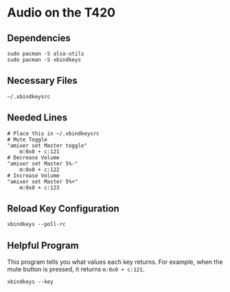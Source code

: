 # Audio on the T420
## Dependencies
```
sudo pacman -S alsa-utils
sudo pacman -S xbindkeys
```
## Necessary Files
```
~/.xbindkeysrc
```
## Needed Lines
```
# Place this in ~/.xbindkeysrc
# Mute Toggle
"amixer set Master toggle"
	m:0x0 + c:121
# Decrease Volume
"amixer set Master 5%-"
	m:0x0 + c:122
# Increase Volume
"amixer set Master 5%+"
	m:0x0 + c:123
```
## Reload Key Configuration
```
xbindkeys --poll-rc
```
## Helpful Program
This program tells you what values each key returns. For example, when the mute button
is pressed, it returns `m:0x0 + c:121`.
```
xbindkeys --key
```

